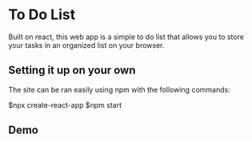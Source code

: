 # To Do List

Built on react, this web app is a simple to do list that allows you to store your tasks in an organized list on your browser.

## Setting it up on your own

The site can be ran easily using npm with the following commands:

$npx create-react-app
$npm start

## Demo
